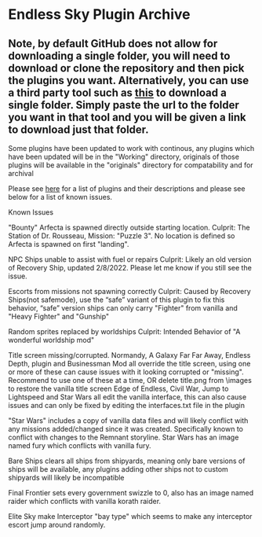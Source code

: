 # Endless Sky Plugin Archive

## Note, by default GitHub does not allow for downloading a single folder, you will need to download or clone the repository and then pick the plugins you want. Alternatively, you can use a third party tool such as [this](https://download-directory.github.io/) to download a single folder. Simply paste the url to the folder you want in that tool and you will be given a link to download just that folder.

Some plugins have been updated to work with continous, any plugins which have been updated will be in the "Working" directory, originals of those plugins will be available in the "originals" directory for compatability and for archival

Please see [here](Plugin%20Manifest.md) for a list of plugins and their descriptions and please see below for a list of known issues.

Known Issues

"Bounty" Arfecta is spawned directly outside starting location. 
	Culprit: The Station of Dr. Rousseau, Mission: "Puzzle 3". No location is defined so Arfecta is spawned on first "landing".

NPC Ships unable to assist with fuel or repairs
	Culprit: Likely an old version of Recovery Ship, updated 2/8/2022. Please let me know if you still see the issue. 
	
Escorts from missions not spawning correctly
	Culprit: Caused by Recovery Ships(not safemode), use the “safe” variant of this plugin to fix this behavior, “safe” version ships can only carry "Fighter" from vanilla  and "Heavy Fighter" and "Gunship"
		
Random sprites replaced by worldships
	Culprit: Intended Behavior of "A wonderful worldship mod"
	
Title screen missing/corrupted.
Normandy, A Galaxy Far Far Away, Endless Depth, plugin and Businessman Mod all override the title screen, using one or more of these can cause issues with it 	looking corrupted or "missing". Recommend to use one of these at a time, OR delete title.png from \images to restore the vanilla title screen
Edge of Endless, Civil War, Jump to Lightspeed and Star Wars all edit the vanilla interface, this can also cause issues and can only be fixed by editing the interfaces.txt file in the plugin

"Star Wars" includes a copy of vanilla data files and will likely conflict with any missions added/changed since it was created. Specifically known to conflict with changes to the Remnant storyline.
Star Wars has an image named fury which conflicts with vanilla fury.

Bare Ships clears all ships from shipyards, meaning only bare versions of ships will be available, any plugins adding other ships not to custom shipyards will likely be incompatible

Final Frontier sets every government swizzle to 0, also has an image named raider which conflicts with vanilla korath raider.

Elite Sky make Interceptor "bay type" which seems to make any interceptor escort jump around randomly.
